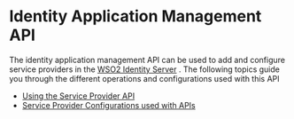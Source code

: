 # Identity Application Management API

The identity application management API can be used to add and configure
service providers in the [WSO2 Identity
Server](http://wso2.com/products/identity-server/) . The following
topics guide you through the different operations and configurations
used with this API

-   [Using the Service Provider API](_Using_the_Service_Provider_API_)
-   [Service Provider Configurations used with
    APIs](_Service_Provider_Configurations_used_with_APIs_)
